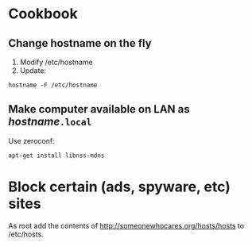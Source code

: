 # Cookbook

## Change hostname on the fly

1. Modify /etc/hostname
2. Update:

```
hostname -F /etc/hostname
```

## Make computer available on LAN as _hostname_`.local`

Use zeroconf:

```
apt-get install libnss-mdns
```

# Block certain (ads, spyware, etc) sites

As root add the contents of http://someonewhocares.org/hosts/hosts
to /etc/hosts.
